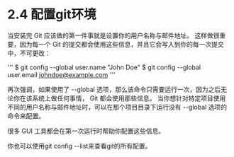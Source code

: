 # 2.4 配置git环境

当安装完 Git 应该做的第一件事就是设置你的用户名称与邮件地址。 这样做很重要，因为每一个 Git 的提交都会使用这些信息，并且它会写入到你的每一次提交中，不可更改：

'''
$ git config --global user.name "John Doe"
$ git config --global user.email johndoe@example.com
'''

再次强调，如果使用了 --global 选项，那么该命令只需要运行一次，因为之后无论你在该系统上做任何事情， Git 都会使用那些信息。 当你想针对特定项目使用不同的用户名称与邮件地址时，可以在那个项目目录下运行没有 --global 选项的命令来配置。

很多 GUI 工具都会在第一次运行时帮助你配置这些信息。

你也可以使用git config --list来查看git的所有配置。
